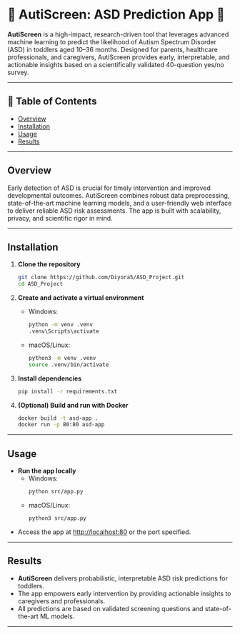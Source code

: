 # 🤍 AutiScreen: ASD Prediction App 🧠

**AutiScreen** is a high-impact, research-driven tool that leverages advanced machine learning to predict the likelihood of Autism Spectrum Disorder (ASD) in toddlers aged 10–36 months. Designed for parents, healthcare professionals, and caregivers, AutiScreen provides early, interpretable, and actionable insights based on a scientifically validated 40-question yes/no survey.

---

## 📑 Table of Contents

- [Overview](#overview)
- [Installation](#installation)
- [Usage](#usage)
- [Results](#results)

---

## Overview

Early detection of ASD is crucial for timely intervention and improved developmental outcomes. AutiScreen combines robust data preprocessing, state-of-the-art machine learning models, and a user-friendly web interface to deliver reliable ASD risk assessments. The app is built with scalability, privacy, and scientific rigor in mind.

---

## Installation

1. **Clone the repository**
   ```bash
   git clone https://github.com/Diyora5/ASD_Project.git
   cd ASD_Project
   ```

2. **Create and activate a virtual environment**
   - Windows:
     ```bash
     python -m venv .venv
     .venv\Scripts\activate
     ```
   - macOS/Linux:
     ```bash
     python3 -m venv .venv
     source .venv/bin/activate
     ```

3. **Install dependencies**
   ```bash
   pip install -r requirements.txt
   ```

4. **(Optional) Build and run with Docker**
   ```bash
   docker build -t asd-app .
   docker run -p 80:80 asd-app
   ```

---

## Usage

- **Run the app locally**
  - Windows:
    ```bash
    python src/app.py
    ```
  - macOS/Linux:
    ```bash
    python3 src/app.py
    ```
- Access the app at [http://localhost:80](http://localhost:80) or the port specified.

---

## Results

- **AutiScreen** delivers probabilistic, interpretable ASD risk predictions for toddlers.
- The app empowers early intervention by providing actionable insights to caregivers and professionals.
- All predictions are based on validated screening questions and state-of-the-art ML models.

---


